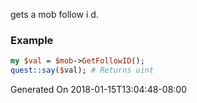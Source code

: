 gets a mob follow i d.
### Example

```perl
my $val = $mob->GetFollowID();
quest::say($val); # Returns uint
```


Generated On 2018-01-15T13:04:48-08:00